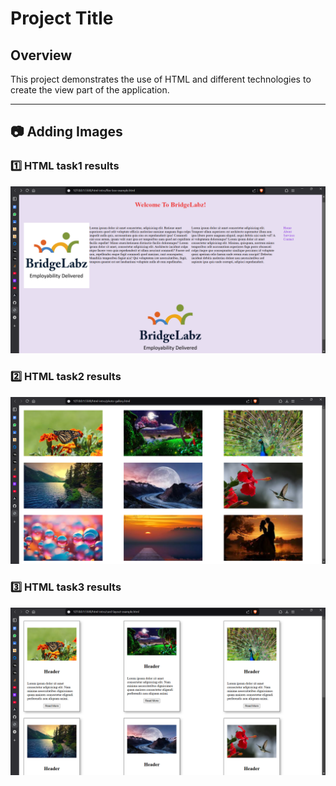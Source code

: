 # Project Title

## Overview
This project demonstrates the use of HTML and different technologies to create the view part of the application.

---

## 📷 Adding Images

### 1️⃣ HTML task1 results

![Html Day1 Assignment](results/day1-assignment1.png)

### 2️⃣ HTML task2 results

![Html Day2 Assignment](results/day1-assignment2.png)

### 3️⃣ HTML task3 results

![Html Day2 Assignment](results/day1-assignment3.png)